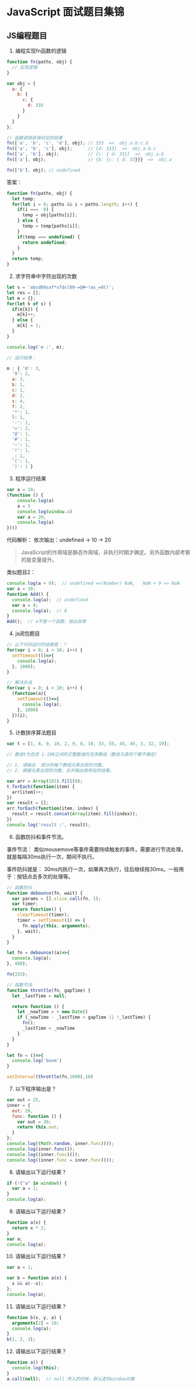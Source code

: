 # JavaScript 面试题目集锦

## JS编程题目

1. 编程实现fn函数的逻辑

```js
function fn(paths, obj) {
  // 实现逻辑
}

var obj = {
  a: {
    b: {
      c: {
        d: 333
      }
    }
  }
};

// 函数调用获得对应的结果
fn(['a', 'b', 'c', 'd'], obj); // 333  =>  obj.a.b.c.d
fn(['a', 'b', 'c'], obj);      // {d: 333}  =>  obj.a.b.c
fn(['a', 'b'], obj);           // {c: { d: 33}}  =>  obj.a.b
fn(['a'], obj);                // {b: {c: { d: 33}}}  =>  obj.a

fn(['b'], obj); // undefined
```

答案：

```js
function fn(paths, obj) {
  let temp;
  for(let i = 0; paths && i < paths.length; i++) {
    if(i ===  0) {
      temp = obj[paths[i]];
    } else {
      temp = temp[paths[i]];
    }
    if(temp === undefined) {
      return undefined;
    }
  }
  return temp;
}

```

2. 求字符串中字符出现的次数

```js
let s = 'abcd09saf*sfdsl09-=@#~!as_=0()';
let res = [];
let m = {};
for(let k of s) {
  if(m[k]) {
    m[k]++;
  } else {
    m[k] = 1;
  }
}

console.log('m :', m);

// 运行结果：

m : { '0': 3,
  '9': 2,
  a: 3,
  b: 1,
  c: 1,
  d: 2,
  s: 4,
  f: 2,
  '*': 1,
  l: 1,
  '-': 1,
  '=': 2,
  '@': 1,
  '#': 1,
  '~': 1,
  '!': 1,
  _: 1,
  '(': 1,
  ')': 1 }
```

3. 程序运行结果

```js
var a = 10;
(function () {
    console.log(a)
    a = 5
    console.log(window.a)
    var a = 20;
    console.log(a)
})()
```

代码解析：
依次输出：undefined -> 10 -> 20

> JavaScript的作用域是静态作用域，非执行时期才确定。另外函数内部考察的是变量提升。

类似题目2：

```js
console.log(a + 9);  // undefined =>(Number) NaN,   NaN + 9 => NaN
var a = 10;
function Add() {
  console.log(a);  // undefined
  var a = 8;
  console.log(a);  // 8
}
Add();  // a不是一个函数，抛出异常
```

4. js闭包题目

```js
// 以下代码运行的结果是：？
for(var i = 0; i < 10; i++) {
  setTimeout(()=>{
    console.log(a);
  }, 1000);
}

// 解决办法
for(var i = 0; i < 10; i++) {
  (function(a){
    setTimeout(()=>{
      console.log(a);
    }, 1000)
  })(i);
}
```

5. 计数排序算法题目

```js
var t = [1, 8, 9, 10, 2, 9, 8, 10, 33, 55, 45, 45, 3, 32, 19];

// 数组t为包含 1-100之间的正整数值的无序数组（数组元素的个数不确定）

// 1. 请输出  统计的每个数组元素出现的次数。
// 2. 根据元素出现的次数，合并输出排序后的结果。

var arr = Array(101).fill(0);
t.forEach(function(item) {
  arr[item]++;
})
var result = [];
arr.forEach(function(item, index) {
  result = result.concat(Array(item).fill(index));
})
console.log('result :', result);
```

6. 函数防抖和事件节流。

事件节流： 类似mousemove等事件需要持续触发的事件，需要进行节流处理，就是每隔30ms执行一次，期间不执行。

事件防抖就是： 30ms内执行一次，如果再次执行，往后继续拖30ms。一般用于：按钮点击多次的处理等。

```js
// 函数防抖
function debounce(fn, wait) {
  var params = [].slice.call(fn, 1);
  var timer;
  return function() {
    clearTimeout(timer);
    timer = setTimeout(() => {
      fn.apply(this, arguments);
    }, wait);
  }
}

let fn = debounce((a)=>{
  console.log(a);
}, 400);

fn(333);

// 函数节流
function throttle(fn, gapTime) {
  let _lastTime = null;

  return function () {
    let _nowTime = + new Date()
    if (_nowTime - _lastTime > gapTime || !_lastTime) {
      fn();
      _lastTime = _nowTime
    }
  }
}

let fn = ()=>{
  console.log('boom')
}

setInterval(throttle(fn,1000),10)
```

7. 以下程序输出是？

```js
var out = 25,
inner = {
  out: 20,
  func: function () {
    var out = 30;
    return this.out;
  }
};
console.log((Math.random, inner.func)());
console.log(inner.func());
console.log((inner.func)());
console.log((inner.func = inner.func)());
```

8. 请输出以下运行结果？

```js
if (!("a" in window)) {
  var a = 1;
}
console.log(a);
```

9. 请输出以下运行结果？

```js
function a(x) {
  return x * 2;
}
var a;
console.log(a);
```

10. 请输出以下运行结果？

```js
var a = 1;

var b = function a(x) {
  x && a(--x);
};
console.log(a);
```

11. 请输出以下运行结果？

```js
function b(x, y, a) {
  arguments[2] = 10;
  console.log(a);
}
b(1, 2, 3);
```

12. 请输出以下运行结果？

```js
function a() {
  console.log(this);
}
a.call(null);  // null 传入的时候，默认走的window对象
```
